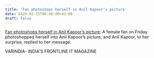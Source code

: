 ```yaml
---
title: 'Fan photoshops herself in Anil Kapoor’s picture'
date: 2020-02-15T06:48:00+01:00
draft: false
---
```


[Fan photoshops herself in Anil Kapoor’s picture](https://varindia.com/news/fan-photoshops-herself-in-anil-kapoors-picture#.XkeGEZdAOmw.blogger): A female fan on Friday photoshopped herself into Anil Kapoor’s picture, and Anil Kapoor, to her surprise, replied to her message.  
  
VARINDIA- INDIA'S FRONTLINE IT MAGAZINE